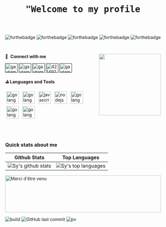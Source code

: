
<pre>
<h1 align="center">"Welcome to my profile</a>
 </pre>


![forthebadge](https://forthebadge.com/images/badges/ages-18.svg)
![forthebadge](https://forthebadge.com/images/badges/built-by-developers.svg)
![forthebadge](https://forthebadge.com/images/badges/uses-html.svg)
![forthebadge](https://forthebadge.com/images/badges/uses-css.svg)
![forthebadge](https://forthebadge.com/images/badges/uses-js.svg)


<br/>




 
<a href="#"><img align="right" src="https://www.icegif.com/wp-content/uploads/welcome-icegif-1.gif" width="200 " height="200" /></a>
 
 
 
 🔗 &nbsp;**Connect with me**
<p align="left">
<a href="" target="blank"><img align="center" src="https://cdn.jsdelivr.net/npm/simple-icons@3.0.1/icons/dev-dot-to.svg" alt="gautamkrishnar" height="30" width="40" /></a>
<a href="" target="blank"><img align="center" src="https://raw.githubusercontent.com/rahuldkjain/github-profile-readme-generator/master/src/images/icons/Social/twitter.svg" alt="gautamkrishnar" height="30" width="40" /></a>
<a href="" target="blank"><img align="center" src="https://raw.githubusercontent.com/rahuldkjain/github-profile-readme-generator/master/src/images/icons/Social/linked-in-alt.svg" alt="gautamkrishnar" height="30" width="40" /></a>
<a href="" target="blank"><img align="center" src="https://raw.githubusercontent.com/rahuldkjain/github-profile-readme-generator/master/src/images/icons/Social/stack-overflow.svg" alt="4214976" height="30" width="40" /></a>
<a href="" target="blank"><img align="center" src="https://raw.githubusercontent.com/rahuldkjain/github-profile-readme-generator/master/src/images/icons/Social/instagram.svg" alt="gautamkrishnar" height="30" width="40" /></a>

</p>
 
 

**⛳️ Languages and Tools**
 <p>
<img src="https://www.w3.org/html/logo/downloads/HTML5_Badge_256.png" height="40" style="vertical-align:down; margin:4px" alt="golang">
<img src="https://cdn.iconscout.com/icon/free/png-256/css-131-722685.png" height="40" style="vertical-align:down; margin:4px" alt="golang">
<img src="https://github.com/blackcater/blackcater/raw/main/images/logo-javascript.svg" height="40" style="vertical-align:down; margin:4px" alt="javascript">
<img src="https://github.com/blackcater/blackcater/raw/main/images/logo-nodejs.svg" height="40" style="vertical-align:down; margin:4px" alt="nodejs">
<img src="https://gabrielaugusto.me/wp-content/uploads/2021/06/Java_Logo.png" height="40" style="vertical-align:down; margin:4px" alt="golang">
<img src="https://www.ideematic.com/wp-content/uploads/2018/02/mysql.png" height="40" style="vertical-align:down; margin:4px" alt="golang">
<img src="https://github.com/blackcater/blackcater/raw/main/images/logo-golang.svg" height="40" style="vertical-align:down; margin:4px" alt="golang">


</p>
  


<br/>

 
 </br>
 
 
 ### Quick stats about me
| Github Stats | Top Languages |
| --- | --- |
| ![Sy's github stats](https://github-readme-stats.vercel.app/api?username=Tinou95&show_icons=true&title_color=f6c32c&icon_color=f6c32c&text_color=9f9f9f&bg_color=151515&count_private=true) | ![Sy's top languages](https://github-readme-stats.vercel.app/api/top-langs/?username=Tinou95&show_icons=true&title_color=f6c32c&icon_color=f6c32c&text_color=9f9f9f&bg_color=151515&count_private=true&layout=compact) |




<img height="120" alt="Merci d'être venu" width="100%" src="https://raw.githubusercontent.com/BrunnerLivio/brunnerlivio/master/images/marquee.svg" />

                     
![build](https://github.com/mopig/mopig/workflows/build/badge.svg)
![GitHub last commit](https://img.shields.io/github/last-commit/mopig/mopig)
![pv](https://pageview.vercel.app/?github_user=mopig)






 
